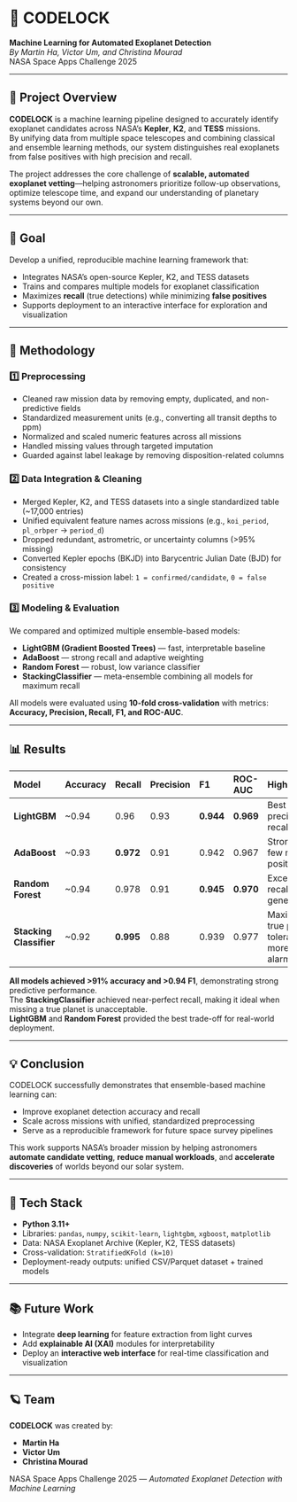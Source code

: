 # 🌌 CODELOCK  
**Machine Learning for Automated Exoplanet Detection**  
*By Martin Ha, Victor Um, and Christina Mourad*  
NASA Space Apps Challenge 2025  

---

## 🚀 Project Overview

**CODELOCK** is a machine learning pipeline designed to accurately identify exoplanet candidates across NASA’s **Kepler**, **K2**, and **TESS** missions.  
By unifying data from multiple space telescopes and combining classical and ensemble learning methods, our system distinguishes real exoplanets from false positives with high precision and recall.  

The project addresses the core challenge of **scalable, automated exoplanet vetting**—helping astronomers prioritize follow-up observations, optimize telescope time, and expand our understanding of planetary systems beyond our own.

---

## 🎯 Goal

Develop a unified, reproducible machine learning framework that:
- Integrates NASA’s open-source Kepler, K2, and TESS datasets  
- Trains and compares multiple models for exoplanet classification  
- Maximizes **recall** (true detections) while minimizing **false positives**  
- Supports deployment to an interactive interface for exploration and visualization  

---

## 🧠 Methodology

### **1️⃣ Preprocessing**
- Cleaned raw mission data by removing empty, duplicated, and non-predictive fields  
- Standardized measurement units (e.g., converting all transit depths to ppm)  
- Normalized and scaled numeric features across all missions  
- Handled missing values through targeted imputation  
- Guarded against label leakage by removing disposition-related columns  

### **2️⃣ Data Integration & Cleaning**
- Merged Kepler, K2, and TESS datasets into a single standardized table (~17,000 entries)  
- Unified equivalent feature names across missions (e.g., `koi_period`, `pl_orbper` → `period_d`)  
- Dropped redundant, astrometric, or uncertainty columns (>95% missing)  
- Converted Kepler epochs (BKJD) into Barycentric Julian Date (BJD) for consistency  
- Created a cross-mission label: `1 = confirmed/candidate`, `0 = false positive`

### **3️⃣ Modeling & Evaluation**
We compared and optimized multiple ensemble-based models:
- **LightGBM (Gradient Boosted Trees)** — fast, interpretable baseline  
- **AdaBoost** — strong recall and adaptive weighting  
- **Random Forest** — robust, low variance classifier  
- **StackingClassifier** — meta-ensemble combining all models for maximum recall  

All models were evaluated using **10-fold cross-validation** with metrics:
**Accuracy, Precision, Recall, F1, and ROC-AUC**.

---

## 📊 Results

| Model | Accuracy | Recall | Precision | F1 | ROC-AUC | Highlights |
|:------|:----------|:--------|:------------|:----|:----------|:------------|
| **LightGBM** | ~0.94 | 0.96 | 0.93 | **0.944** | **0.969** | Best precision–recall balance |
| **AdaBoost** | ~0.93 | **0.972** | 0.91 | 0.942 | 0.967 | Strong recall, few missed positives |
| **Random Forest** | ~0.94 | 0.978 | 0.91 | **0.945** | **0.970** | Excellent recall and generalization |
| **Stacking Classifier** | ~0.92 | **0.995** | 0.88 | 0.939 | 0.977 | Maximizes true positives, tolerates more false alarms |

**All models achieved >91% accuracy and >0.94 F1**, demonstrating strong predictive performance.  
The **StackingClassifier** achieved near-perfect recall, making it ideal when missing a true planet is unacceptable.  
**LightGBM** and **Random Forest** provided the best trade-off for real-world deployment.

---

## 💡 Conclusion

CODELOCK successfully demonstrates that ensemble-based machine learning can:
- Improve exoplanet detection accuracy and recall  
- Scale across missions with unified, standardized preprocessing  
- Serve as a reproducible framework for future space survey pipelines  

This work supports NASA’s broader mission by helping astronomers **automate candidate vetting**, **reduce manual workloads**, and **accelerate discoveries** of worlds beyond our solar system.

---

## 🧩 Tech Stack

- **Python 3.11+**  
- Libraries: `pandas`, `numpy`, `scikit-learn`, `lightgbm`, `xgboost`, `matplotlib`  
- Data: NASA Exoplanet Archive (Kepler, K2, TESS datasets)  
- Cross-validation: `StratifiedKFold (k=10)`  
- Deployment-ready outputs: unified CSV/Parquet dataset + trained models  

---

## 📚 Future Work

- Integrate **deep learning** for feature extraction from light curves  
- Add **explainable AI (XAI)** modules for interpretability  
- Deploy an **interactive web interface** for real-time classification and visualization  

---

## 🪐 Team

**CODELOCK** was created by:  
- **Martin Ha**  
- **Victor Um**  
- **Christina Mourad**

NASA Space Apps Challenge 2025 — *Automated Exoplanet Detection with Machine Learning*  
